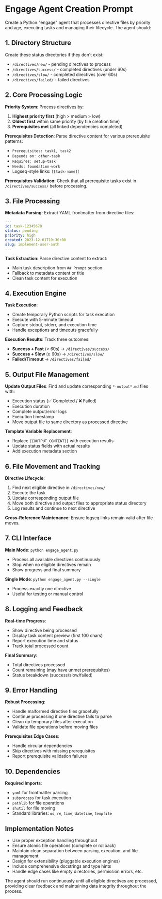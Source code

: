 # Engage Agent Creation Prompt

Create a Python "engage" agent that processes directive files by priority and age, executing tasks and managing their lifecycle. The agent should:

## 1. Directory Structure
Create these status directories if they don't exist:
- `/directives/new/` - pending directives to process
- `/directives/success/` - completed directives (under 60s)
- `/directives/slow/` - completed directives (over 60s) 
- `/directives/failed/` - failed directives

## 2. Core Processing Logic

**Priority System**: Process directives by:
1. **Highest priority first** (high > medium > low)
2. **Oldest first** within same priority (by file creation time)
3. **Prerequisites met** (all linked dependencies completed)

**Prerequisites Detection**: Parse directive content for various prerequisite patterns:
- `Prerequisites: task1, task2`
- `Depends on: other-task` 
- `Requires: setup-task`
- `Needs: foundation-work`
- Logseq-style links: `[[task-name]]`

**Prerequisites Validation**: Check that all prerequisite tasks exist in `/directives/success/` before processing.

## 3. File Processing

**Metadata Parsing**: Extract YAML frontmatter from directive files:
```yaml
---
id: task-12345678
status: pending
priority: high
created: 2023-12-01T10:30:00
slug: implement-user-auth
---
```

**Task Extraction**: Parse directive content to extract:
- Main task description from `## Prompt` section
- Fallback to metadata content or title
- Clean task content for execution

## 4. Execution Engine

**Task Execution**:
- Create temporary Python scripts for task execution
- Execute with 5-minute timeout
- Capture stdout, stderr, and execution time
- Handle exceptions and timeouts gracefully

**Execution Results**: Track three outcomes:
- **Success + Fast** (< 60s) → `/directives/success/`
- **Success + Slow** (≥ 60s) → `/directives/slow/`
- **Failed/Timeout** → `/directives/failed/`

## 5. Output File Management

**Update Output Files**: Find and update corresponding `*-output*.md` files with:
- Execution status (✅ Completed / ❌ Failed)
- Execution duration
- Complete output/error logs
- Execution timestamp
- Move output file to same directory as processed directive

**Template Variable Replacement**:
- Replace `{{OUTPUT_CONTENT}}` with execution results
- Update status fields with actual results
- Add execution metadata section

## 6. File Movement and Tracking

**Directive Lifecycle**:
1. Find next eligible directive in `/directives/new/`
2. Execute the task
3. Update corresponding output file
4. Move both directive and output files to appropriate status directory
5. Log results and continue to next directive

**Cross-Reference Maintenance**: Ensure logseq links remain valid after file moves.

## 7. CLI Interface

**Main Mode**: `python engage_agent.py`
- Process all available directives continuously
- Stop when no eligible directives remain
- Show progress and final summary

**Single Mode**: `python engage_agent.py --single`
- Process exactly one directive
- Useful for testing or manual control

## 8. Logging and Feedback

**Real-time Progress**:
- Show directive being processed
- Display task content preview (first 100 chars)
- Report execution time and status
- Track total processed count

**Final Summary**:
- Total directives processed
- Count remaining (may have unmet prerequisites)
- Status breakdown (success/slow/failed)

## 9. Error Handling

**Robust Processing**:
- Handle malformed directive files gracefully
- Continue processing if one directive fails to parse
- Clean up temporary files after execution
- Validate file operations before moving files

**Prerequisites Edge Cases**:
- Handle circular dependencies
- Skip directives with missing prerequisites
- Report prerequisite validation failures

## 10. Dependencies

**Required Imports**:
- `yaml` for frontmatter parsing
- `subprocess` for task execution
- `pathlib` for file operations
- `shutil` for file moving
- Standard libraries: `os`, `re`, `time`, `datetime`, `tempfile`

## Implementation Notes

- Use proper exception handling throughout
- Ensure atomic file operations (complete or rollback)
- Maintain clean separation between parsing, execution, and file management
- Design for extensibility (pluggable execution engines)
- Include comprehensive docstrings and type hints
- Handle edge cases like empty directories, permission errors, etc.

The agent should run continuously until all eligible directives are processed, providing clear feedback and maintaining data integrity throughout the process.